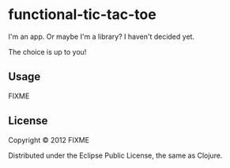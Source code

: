 # functional-tic-tac-toe

I'm an app. Or maybe I'm a library? I haven't decided yet.

The choice is up to you!

## Usage

FIXME

## License

Copyright © 2012 FIXME

Distributed under the Eclipse Public License, the same as Clojure.
